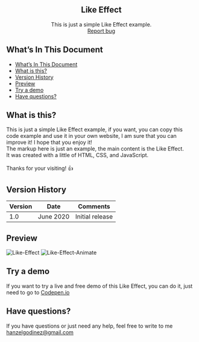 <p align="center">
  <h2 align="center">Like Effect</h2>

  <p align="center">
    This is just a simple Like Effect example.
    <br>
    <a href="https://github.com/hgodinez89/like-effect/issues/new">Report bug</a>
  </p>
</p>

## What’s In This Document

- [What’s In This Document](#whats-in-this-document)
- [What is this?](#what-is-this)
- [Version History](#version-history)
- [Preview](#preview)
- [Try a demo](#try-a-demo)
- [Have questions?](#have-questions)

## What is this?

This is just a simple Like Effect example, if you want, you can copy this code example and use it in your own website, I am sure that you can improve it! I hope that you enjoy it! </br>
The markup here is just an example, the main content is the Like Effect.</br>
It was created with a little of HTML, CSS, and JavaScript. </br> </br>
Thanks for your visiting! 👍

## Version History

| Version |       Date         |             Comments             |
| ------- | ------------------ | -------------------------------- |
| 1.0     | June 2020          | Initial release                  |

## Preview

![Like-Effect](https://res.cloudinary.com/developerteam/image/upload/v1593572473/LikeEffect/like-effect.png)
![Like-Effect-Animate](https://res.cloudinary.com/developerteam/image/upload/v1593572875/LikeEffect/like-effect-animate.gif) 

## Try a demo

If you want to try a live and free demo of this Like Effect, you can do it, just need to go to <a href="https://codepen.io/hgodinez/pen/vYLWZOO" target="_blank">Codepen.io</a>

## Have questions?

If you have questions or just need any help, feel free to write to me 
<a href="mailto:hanzelgodinez@gmail.com">hanzelgodinez@gmail.com</a>
